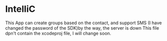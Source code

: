 # IntelliC
This App can create groups based on the contact, and support SMS (I have changed the password of the SDK)by the way, the server is down
This file dpn't contain the xcodeproj file, I will change soon.

